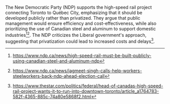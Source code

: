 The New Democratic Party (NDP) supports the high-speed rail project connecting Toronto to Québec City, emphasizing that it should be developed publicly rather than privatized. They argue that public management would ensure efficiency and cost-effectiveness, while also prioritizing the use of Canadian steel and aluminum to support domestic industries[^1][^2]. The NDP criticizes the Liberal government's approach, suggesting that privatization could lead to increased costs and delays[^3].

[^1]: https://www.ndp.ca/news/high-speed-rail-must-be-built-publicly-using-canadian-steel-and-aluminum-ndp
[^2]: https://www.ndp.ca/news/jagmeet-singh-calls-help-workers-steelworkers-back-ndp-ahead-election-call
[^3]: https://www.thestar.com/politics/federal/head-of-canadas-high-speed-rail-project-wants-it-to-run-into-downtown-toronto/article_a1764783-582f-4365-885c-74a80e5868f2.html
